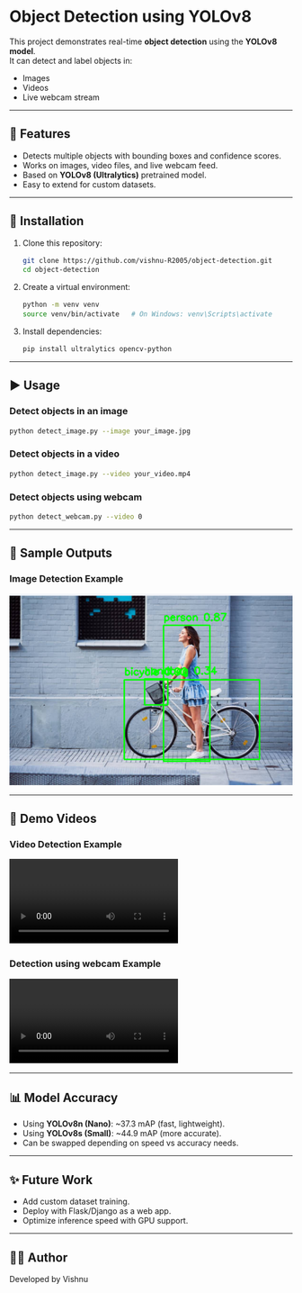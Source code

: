 # Object Detection using YOLOv8

This project demonstrates real-time **object detection** using the **YOLOv8 model**.  
It can detect and label objects in:
- Images
- Videos
- Live webcam stream

---

## 🚀 Features
- Detects multiple objects with bounding boxes and confidence scores.
- Works on images, video files, and live webcam feed.
- Based on **YOLOv8 (Ultralytics)** pretrained model.
- Easy to extend for custom datasets.

---

## 📌 Installation
1. Clone this repository:
   ```bash
   git clone https://github.com/vishnu-R2005/object-detection.git
   cd object-detection
   ```

2. Create a virtual environment:
   ```bash
   python -m venv venv
   source venv/bin/activate   # On Windows: venv\Scripts\activate
   ```

3. Install dependencies:
   ```bash
   pip install ultralytics opencv-python
   ```

---

## ▶️ Usage

### Detect objects in an **image**
```bash
python detect_image.py --image your_image.jpg
```

### Detect objects in a **video**
```bash
python detect_image.py --video your_video.mp4
```

### Detect objects using **webcam**
```bash
python detect_webcam.py --video 0
```

---

## 📸 Sample Outputs

### Image Detection Example
![Object Detection Example](asset\detected_image.png)

---

## 🎥 Demo Videos

### Video Detection Example   
![Watch the video](asset\object_detected_video.mp4)

### Detection using webcam Example 
![Watch the video](asset\object_detection_through_webcam.mp4)

---

## 📊 Model Accuracy
- Using **YOLOv8n (Nano)**: ~37.3 mAP (fast, lightweight).
- Using **YOLOv8s (Small)**: ~44.9 mAP (more accurate).
- Can be swapped depending on speed vs accuracy needs.

---

## ✨ Future Work
- Add custom dataset training.
- Deploy with Flask/Django as a web app.
- Optimize inference speed with GPU support.

---

## 👨‍💻 Author
Developed by Vishnu
